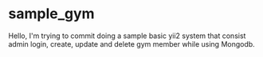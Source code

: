 # sample_gym
Hello, I'm trying to commit doing a sample basic yii2 system that consist admin login, create, update and delete gym member while using Mongodb. 
